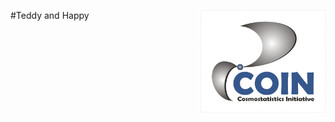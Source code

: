 #Teddy and Happy  <img  align="right" src="https://raw.githubusercontent.com/COINtoolbox/photoz_catalogues/master/images/coin.png" width="200"> 
